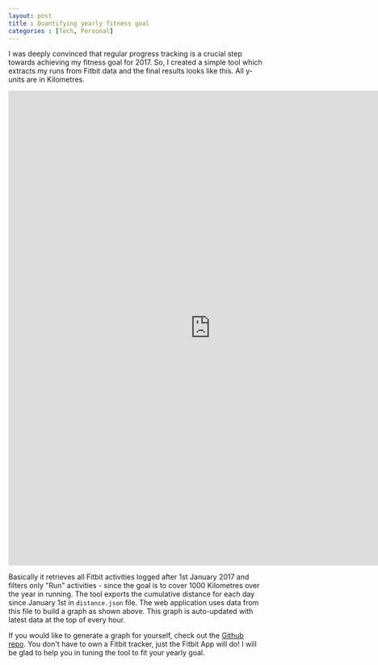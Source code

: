 ```yaml
---
layout: post
title : Quantifying yearly fitness goal
categories : [Tech, Personal]
---
```

I was deeply convinced that regular progress tracking is a crucial step towards achieving my fitness goal for 2017. So, I created a  simple tool which extracts my runs from Fitbit data and the final results looks like this. All y-units are in Kilometres.

<center><iframe height='940px' width='800px' frameborder='0' allowtransparency='true' scrolling='no' src='http://fitgoal.pkp.io' ></iframe></center>

Basically it retrieves all Fitbit activities logged after 1st January 2017 and filters only "Run" activities - since the goal is to cover 1000 Kilometres over the year in running. The tool exports the cumulative distance for each day since January 1st in ```distance.json``` file. The web application uses data from this file to build a graph as shown above. This graph is auto-updated with latest data at the top of every hour. 

If you would like to generate a graph for yourself, check out the [Github repo][github-repo]. You don't have to own a Fitbit tracker, just the Fitbit App will do! I will be glad to help you in tuning the tool to fit your yearly goal.

 
[github-repo]: https://github.com/praveendath92/fitbit-yearly-distance
